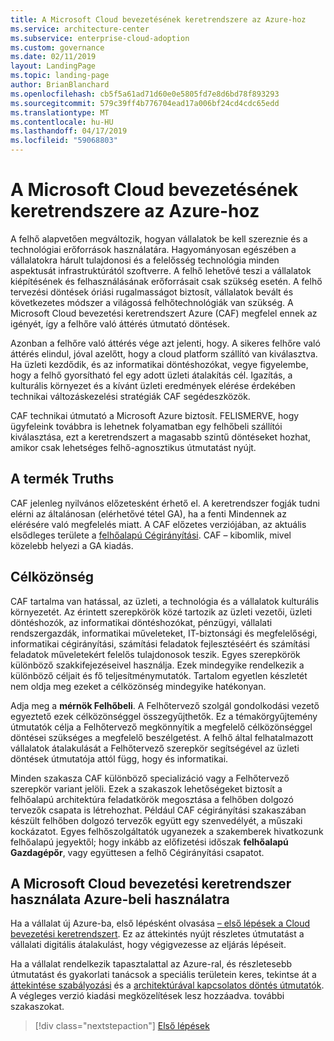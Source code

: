```yaml
---
title: A Microsoft Cloud bevezetésének keretrendszere az Azure-hoz
ms.service: architecture-center
ms.subservice: enterprise-cloud-adoption
ms.custom: governance
ms.date: 02/11/2019
layout: LandingPage
ms.topic: landing-page
author: BrianBlanchard
ms.openlocfilehash: cb5f5a61ad71d60e0e5805fd7e8d6bd78f893293
ms.sourcegitcommit: 579c39ff4b776704ead17a006bf24cd4cdc65edd
ms.translationtype: MT
ms.contentlocale: hu-HU
ms.lasthandoff: 04/17/2019
ms.locfileid: "59068803"
---
```

# <a name="microsoft-cloud-adoption-framework-for-azure"></a>A Microsoft Cloud bevezetésének keretrendszere az Azure-hoz

A felhő alapvetően megváltozik, hogyan vállalatok be kell szereznie és a technológiai erőforrások használatára. Hagyományosan egészében a vállalatokra hárult tulajdonosi és a felelősség technológia minden aspektusát infrastruktúrától szoftverre. A felhő lehetővé teszi a vállalatok kiépítésének és felhasználásának erőforrásait csak szükség esetén. A felhő tervezési döntések óriási rugalmasságot biztosít, vállalatok bevált és következetes módszer a világossá felhőtechnológiák van szükség. A Microsoft Cloud bevezetési keretrendszert Azure (CAF) megfelel ennek az igényét, így a felhőre való áttérés útmutató döntések.

Azonban a felhőre való áttérés vége azt jelenti, hogy. A sikeres felhőre való áttérés elindul, jóval azelőtt, hogy a cloud platform szállító van kiválasztva. Ha üzleti kezdődik, és az informatikai döntéshozókat, vegye figyelembe, hogy a felhő gyorsítható fel egy adott üzleti átalakítás cél. Igazítás, a kulturális környezet és a kívánt üzleti eredmények elérése érdekében technikai változáskezelési stratégiák CAF segédeszközök.

CAF technikai útmutató a Microsoft Azure biztosít. FELISMERVE, hogy ügyfeleink továbbra is lehetnek folyamatban egy felhőbeli szállítói kiválasztása, ezt a keretrendszert a magasabb szintű döntéseket hozhat, amikor csak lehetséges felhő-agnosztikus útmutatást nyújt.

## <a name="product-truths"></a>A termék Truths

CAF jelenleg nyilvános előzetesként érhető el. A keretrendszer fogják tudni elérni az általánosan (elérhetővé tétel GA), ha a fenti Mindennek az elérésére való megfelelés miatt. A CAF előzetes verziójában, az aktuális elsődleges területe a [felhőalapú Cégirányítási](./governance/journeys/overview.md). CAF – kibomlik, mivel közelebb helyezi a GA kiadás.

## <a name="audience"></a>Célközönség

CAF tartalma van hatással, az üzleti, a technológia és a vállalatok kulturális környezetét. Az érintett szerepkörök közé tartozik az üzleti vezetői, üzleti döntéshozók, az informatikai döntéshozókat, pénzügyi, vállalati rendszergazdák, informatikai műveleteket, IT-biztonsági és megfelelőségi, informatikai cégirányítási, számítási feladatok fejlesztéséért és számítási feladatok műveletekért felelős tulajdonosok teszik. Egyes szerepkörök különböző szakkifejezéseivel használja. Ezek mindegyike rendelkezik a különböző céljait és fő teljesítménymutatók. Tartalom egyetlen készletét nem oldja meg ezeket a célközönség mindegyike hatékonyan.

Adja meg a **mérnök Felhőbeli**. A Felhőtervező szolgál gondolkodási vezető egyeztető ezek célközönséggel összegyűjthetők. Ez a témakörgyűjtemény útmutatók célja a Felhőtervező megkönnyítik a megfelelő célközönséggel döntései szükséges a megfelelő beszélgetést. A felhő által felhatalmazott vállalatok átalakulását a Felhőtervező szerepkör segítségével az üzleti döntések útmutatója attól függ, hogy és informatikai.

Minden szakasza CAF különböző specializáció vagy a Felhőtervező szerepkör variant jelöli. Ezek a szakaszok lehetőségeket biztosít a felhőalapú architektúra feladatkörök megosztása a felhőben dolgozó tervezők csapata is létrehozhat. Például CAF cégirányítási szakaszában készült felhőben dolgozó tervezők együtt egy szenvedélyét, a műszaki kockázatot. Egyes felhőszolgáltatók ugyanezek a szakemberek hivatkozunk felhőalapú jegyektől; hogy inkább az előfizetési időszak **felhőalapú Gazdagépőr**, vagy együttesen a felhő Cégirányítási csapatot.

## <a name="how-to-use-the-microsoft-cloud-adoption-framework-for-azure"></a>A Microsoft Cloud bevezetési keretrendszer használata Azure-beli használatra

Ha a vállalat új Azure-ba, első lépésként olvasása [– első lépések a Cloud bevezetési keretrendszert](./getting-started/overview.md). Ez az áttekintés nyújt részletes útmutatást a vállalati digitális átalakulást, hogy végigvezesse az eljárás lépéseit.

Ha a vállalat rendelkezik tapasztalattal az Azure-ral, és részletesebb útmutatást és gyakorlati tanácsok a speciális területein keres, tekintse át a [áttekintése szabályozási](./governance/overview.md) és a [architektúrával kapcsolatos döntés útmutatók](./decision-guides/overview.md). A végleges verzió kiadási megközelítések lesz hozzáadva. további szakaszokat.

> [!div class="nextstepaction"]
> [Első lépések](./getting-started/overview.md)
